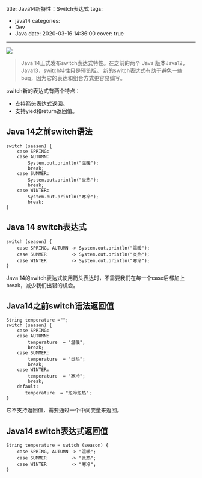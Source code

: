 title: Java14新特性：Switch表达式
tags:
  - java14
categories:
  - Dev
  - Java
date: 2020-03-16 14:36:00
cover: true

---

![](https://cdn.jsdelivr.net/gh/coder-lida/CDN/img/java.jpg)
<!-- more -->
>Java 14正式发布switch表达式特性。在之前的两个 Java 版本Java12，Java13，switch特性只是预览版。
新的switch表达式有助于避免一些bug，因为它的表达和组合方式更容易编写。

switch新的表达式有两个特点：
* 支持箭头表达式返回。
* 支持yied和return返回值。
## Java 14之前switch语法
```
switch (season) {
    case SPRING:
    case AUTUMN:
        System.out.println("温暖");
        break;
    case SUMMER:
        System.out.println("炎热");
        break;
    case WINTER:
        System.out.println("寒冷");
        break;
}
```

## Java 14 switch表达式
```
switch (season) {
    case SPRING, AUTUMN -> System.out.println("温暖");
    case SUMMER         -> System.out.println("炎热");
    case WINTER         -> System.out.println("寒冷");
}
```
Java 14的switch表达式使用箭头表达时，不需要我们在每一个case后都加上break，减少我们出错的机会。

## Java14之前switch语法返回值
```
String temperature ="";
switch (season) {
    case SPRING:
    case AUTUMN:
        temperature  = "温暖";
        break;
    case SUMMER:
        temperature  = "炎热";
        break;
    case WINTER:
        temperature  = "寒冷";
        break;
    default:
       temperature  = "忽冷忽热";
}
```
它不支持返回值，需要通过一个中间变量来返回。

## Java14 switch表达式返回值
```
String temperature = switch (season) {
    case SPRING, AUTUMN -> "温暖";
    case SUMMER         -> "炎热";
    case WINTER         -> "寒冷";
}
```